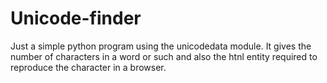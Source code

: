 # Unicode-finder
Just a simple python program using the unicodedata module. 
It gives the number of characters in a word or such and also the htnl entity required to reproduce the character in a browser.
